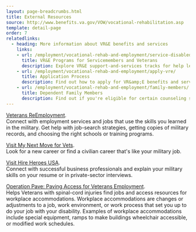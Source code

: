 ```yaml
---
layout: page-breadcrumbs.html
title: External Resources
source: http://www.benefits.va.gov/VOW/vocational-rehabilitation.asp
template: detail-page
order: 7
relatedlinks:
  - heading: More information about VR&E benefits and services
    links:
    - url: /employment/vocational-rehab-and-employment/service-disabled/
      title: VR&E Programs for Servicemembers and Veterans
      description: Explore VR&E support-and-services tracks for help learning new skills, finding a new job, starting a business, getting educational counseling, or returning to your former job.
    - url: /employment/vocational-rehab-and-employment/apply-vre/
      title: Application Process
      description: Find out how to apply for VR&amp;E benefits and services as a Servicemember or Veteran.
    - url: /employment/vocational-rehab-and-employment/family-members/
      title: Dependent Family Members
      description: Find out if you're eligible for certain counseling services, training, and education benefits.
---
```

[Veterans ReEmployment](http://www.careeronestop.org/ReEmployment/veterans/default.aspx). <br>
Connect with employment services and jobs that use the skills you learned in the military. Get help with job-search strategies, getting copies of military records, and choosing the right schools or training programs. 

[Visit My Next Move for Vets](http://www.mynextmove.org/vets/). <br>
Look for a new career or find a civilian career that's like your military job. 

[Visit Hire Heroes USA](https://www.hireheroesusa.org/about-us/). <br>
Connect with successful business professionals and explain your military skills on your resume or in private-sector interviews. 

[Operation Pave: Paving Access for Veterans Employment](http://www.pva.org/site/c.ajIRK9NJLcJ2E/b.7750849/k.36C/Operation_PAVE_Paving_Access_for_Veterans_Employment.htm). <br>
Helps Veterans with spinal-cord injuries find jobs and access resources for workplace accommodations. Workplace accommodations are changes or adjustments to a job, work environment, or work process that set you up to do your job with your disability. Examples of workplace accommodations include special equipment, ramps to make buildings wheelchair accessible, or modified work schedules. 
